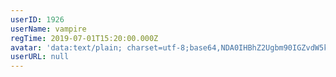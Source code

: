 ```yaml
---
userID: 1926
userName: vampire
regTime: 2019-07-01T15:20:00.000Z
avatar: 'data:text/plain; charset=utf-8;base64,NDA0IHBhZ2Ugbm90IGZvdW5kCg=='
userURL: null
---
```



